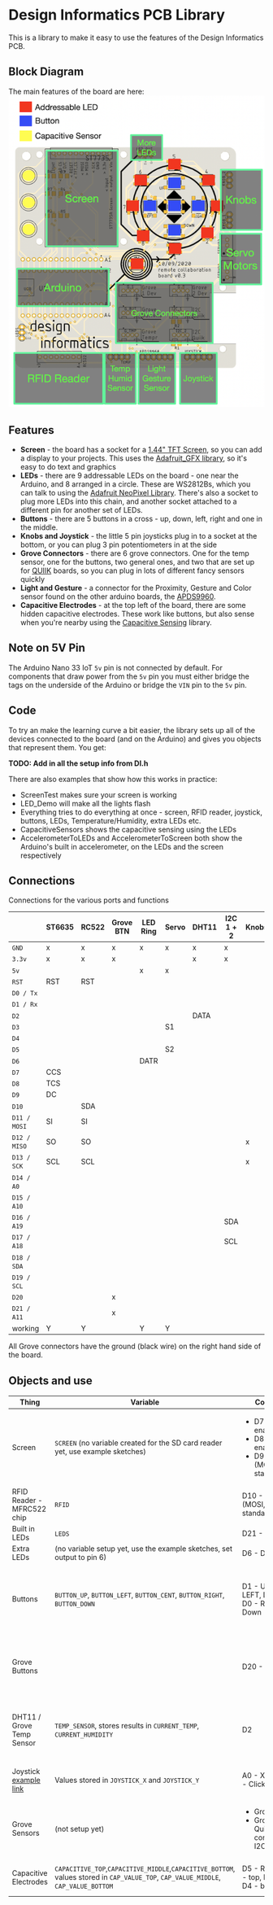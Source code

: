 # Design Informatics PCB Library

This is a library to make it easy to use the features of the Design Informatics PCB.

## Block Diagram

The main features of the board are here:
![Board Overview](BoardOverview.png)

## Features

-   **Screen** - the board has a socket for a [1.44" TFT Screen](https://www.adafruit.com/product/2088), so you can add a display to your projects. This uses the [Adafruit_GFX library](https://learn.adafruit.com/adafruit-gfx-graphics-library), so it's easy to do text and graphics
-   **LEDs** - there are 9 addressable LEDs on the board - one near the Arduino, and 8 arranged in a circle. These are WS2812Bs, which you can talk to using the [Adafruit NeoPixel Library](https://learn.adafruit.com/adafruit-neopixel-uberguide/arduino-library-use). There's also a socket to plug more LEDs into this chain, and another socket attached to a different pin for another set of LEDs.
-   **Buttons** - there are 5 buttons in a cross - up, down, left, right and one in the middle.
-   **Knobs and Joystick** - the little 5 pin joysticks plug in to a socket at the bottom, or you can plug  3 pin potentiometers in at the side
-   **Grove Connectors** - there are 6 grove connectors. One for the temp sensor, one for the buttons, two general ones, and two that are set up for [QUIIK](https://www.sparkfun.com/qwiic#products) boards, so you can plug in lots of different fancy sensors quickly
-   **Light and Gesture** - a connector for the Proximity, Gesture and Color sensor found on the other arduino boards, the [APDS9960](https://learn.adafruit.com/adafruit-apds9960-breakout).
-   **Capacitive Electrodes** - at the top left of the board, there are some hidden capacitive electrodes. These work like buttons, but also sense when you're nearby using the [Capacitive Sensing](https://playground.arduino.cc/Main/CapacitiveSensor/) library.

## Note on 5V Pin

The Arduino Nano 33 IoT `5v` pin is not connected by default. For components that draw power from the `5v` pin you must either bridge the tags on the underside of the Arduino or bridge the `VIN` pin to the `5v` pin.

## Code

To try an make the learning curve a bit easier, the library sets up all of the devices connected to the board (and on the Arduino) and gives you objects that represent them. You get:

 **TODO: Add in all the setup info from DI.h**

 There are also examples that show how this works in practice:

-   ScreenTest makes sure your screen is working
-   LED_Demo will make all the lights flash
-   Everything tries to do everything at once - screen, RFID reader, joystick, buttons, LEDs, Temperature/Humidity, extra LEDs etc.
-   CapacitiveSensors shows the capacitive sensing using the LEDs
-   AccelerometerToLEDs and AccelerometerToScreen both show the Arduino's built in accelerometer, on the LEDs and the screen respectively

## Connections

Connections for the various ports and functions
<!-- ![Connections](Connections.png) -->

|              | ST6635 | RC522 | Grove BTN | LED Ring | Servo | DHT11 | I2C 1 + 2 | Knobs | Joystick | Buttons | Builtin LED | Grove 1 | Grove 2 | Capacitive |
| ------------ | ------ | ----- | --------- | -------- | ----- | ----- | --------- | ----- | -------- | ------- | ----------- | ------- | ------- | ---------- |
| `GND`        | x      | x     | x         | x        | x     | x     | x         |       |          |         | x           | x       | x       |            |
| `3.3v`       | x      | x     | x         |          |       | x     | x         |       |          |         |             |         | x       |            |
| `5v`         |        |       |           | x        | x     |       |           |       |          |         | x           | x       |         |            |
| `RST`        | RST    | RST   |           |          |       |       |           |       |          |         |             |         |         |            |
| `D0 / Tx`    |        |       |           |          |       |       |           |       |          | x       |             | x       |         | Rcv1       |
| `D1 / Rx`    |        |       |           |          |       |       |           |       |          | x       |             | x       |         | Rcv2       |
| `D2`         |        |       |           |          |       | DATA  |           |       |          |         |             |         |         |            |
| `D3`         |        |       |           |          | S1    |       |           |       |          |         |             |         |         |            |
| `D4`         |        |       |           |          |       |       |           |       |          | x       |             |         |         |            |
| `D5`         |        |       |           |          | S2    |       |           |       |          |         |             |         |         | Rcv3       |
| `D6`         |        |       |           | DATR     |       |       |           |       |          |         |             |         |         | Send       |
| `D7`         | CCS    |       |           |          |       |       |           |       |          |         |             |         |         |            |
| `D8`         | TCS    |       |           |          |       |       |           |       |          |         |             |         |         |            |
| `D9 `        | DC     |       |           |          |       |       |           |       |          |         |             |         |         |            |
| `D10`        |        | SDA   |           |          |       |       |           |       |          |         |             |         |         |            |
| `D11 / MOSI` | SI     | SI    |           |          |       |       |           |       |          |         |             |         |         |            |
| `D12 / MISO` | SO     | SO    |           |          |       |       |           | x     | x        |         |             |         |         |            |
| `D13 / SCK`  | SCL    | SCL   |           |          |       |       |           | x     | x        |         |             |         |         |            |
| `D14 / A0`   |        |       |           |          |       |       |           |       |          |         |             |         | x       |            |
| `D15 / A10`  |        |       |           |          |       |       |           |       |          | x       |             |         | x       |            |
| `D16 / A19`  |        |       |           |          |       |       | SDA       |       |          |         |             |         |         |            |
| `D17 / A18`  |        |       |           |          |       |       | SCL       |       |          |         |             |         |         |            |
| `D18 / SDA`  |        |       |           |          |       |       |           |       | x        | x       |             |         |         |            |
| `D19 / SCL`  |        |       |           |          |       |       |           |       |          |         | x           |         |         |            |
| `D20`        |        |       | x         |          |       |       |           |       |          |         |             |         |         |            |
| `D21 / A11`  |        |       | x         |          |       |       |           |       |          |         |             |         |         |            |
| working      | Y      | Y     |           | Y        | Y     |       |           |       |          |         |             |         |         |            |


All Grove connectors have the ground (black wire) on the right hand side of the board.

## Objects and use

| Thing                                                                                                             | Variable                                                                                                                           | Connections                                                                     | Library / Notes                                                                                                                                                                                                                            |
| ----------------------------------------------------------------------------------------------------------------- | ---------------------------------------------------------------------------------------------------------------------------------- | ------------------------------------------------------------------------------- | ------------------------------------------------------------------------------------------------------------------------------------------------------------------------------------------------------------------------------------------ |
| Screen                                                                                                            | `SCREEN` (no variable created for the SD card reader yet, use example sketches)                                                    | <ul><li>D7 - card reader enable</li> <li>D8 - screen enable</li><li>D9 - DC (MOSI,MISO,SCK standard)</li></ul>   | [Adafruit_GFX libaray](https://learn.adafruit.com/adafruit-gfx-graphics-library)                                                                                                                                                           |
| RFID Reader - MFRC522 chip                                                                                        | `RFID`                                                                                                                             | D10 - SDA (MOSI,MISO,SCK standard)                                              | [MFRC522](https://github.com/miguelbalboa/rfid)                                                                                                                                                                                            |
| Built in LEDs                                                                                                     | `LEDS`                                                                                                                             | D21 - Data                                                                      | [Adafruit NeoPixel Library](https://learn.adafruit.com/adafruit-neopixel-uberguide/arduino-library-use)                                                                                                                                    |
| Extra LEDs                                                                                                        | (no variable setup yet, use the example sketches, set output to pin 6)                                                             | D6 - Data                                                                       | [Adafruit NeoPixel Library](https://learn.adafruit.com/adafruit-neopixel-uberguide/arduino-library-use)                                                                                                                                    |
| Buttons                                                                                                           | `BUTTON_UP`, `BUTTON_LEFT`, `BUTTON_CENT`, `BUTTON_RIGHT`, `BUTTON_DOWN`                                                           | D1 - UP, D17 - LEFT, D20 - CENT, D0 - Right, D4 - Down                          | [Bounce 2](https://github.com/thomasfredericks/Bounce2) (can read the buttons without the library, but it helps you to look for changes and just react to presses). Start with `startButtons()`, update in the loop with `updateButtons()` |
| Grove Buttons                                                                                                     |                                                                                                                                    | D20 - A, D21 - B                                                                | [Bounce 2](https://github.com/thomasfredericks/Bounce2) One button is twinned with the CENTRE button on the board, the other shares the builtin LED pin, so it'll stop the LEDs changing when you press it.                                |
| DHT11 / Grove Temp Sensor                                                                                         | `TEMP_SENSOR`, stores results in `CURRENT_TEMP`, `CURRENT_HUMIDITY`                                                                | D2                                                                              | [DHT Sensor Library](https://github.com/adafruit/DHT-sensor-library). Start with `startTemperature()`, update each loop with `updateTemperature()`. The Grove sensor is connected the same as the 4 pin TEMP socket.                       |
| Joystick [example link](https://www.banggood.com/PS2-Game-Joystick-Push-Button-Switch-Sensor-Module-p-76465.html) | Values stored in `JOYSTICK_X` and `JOYSTICK_Y`                                                                                     | A0 - X, A1 - Y, D20 - Click                                                     | Call `updateKnobs()` to read the joystick, otherwise `analogRead()` for x and y, Bounce for button.                                                                                                                                        |
| Grove Sensors                                                                                                     | (not setup yet)                                                                                                                    | <ul><li>Grove 1: `D0` `D1`</li><li>Grove 2: `A2`  `A3`</li>Quiik sockets are connected to the I2C bus</ul>  |                                                                                                                                                                                                                                            |
| Capacitive Electrodes                                                                                             | `CAPACITIVE_TOP`,`CAPACITIVE_MIDDLE`,`CAPACITIVE_BOTTOM`, values stored in `CAP_VALUE_TOP`, `CAP_VALUE_MIDDLE`, `CAP_VALUE_BOTTOM` | D5 - Return pin, D1 - top, D0 - middle, D4 - bottom                             | [Capacitive Sensing](https://playground.arduino.cc/Main/CapacitiveSensor/) library; call `updateCapacitiveSensors()` each loop to update values                                                                                            |
